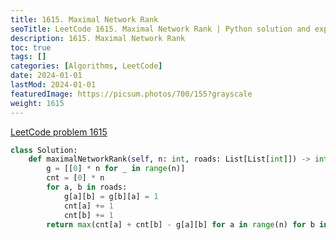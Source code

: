 ```yaml
---
title: 1615. Maximal Network Rank
seoTitle: LeetCode 1615. Maximal Network Rank | Python solution and explanation
description: 1615. Maximal Network Rank
toc: true
tags: []
categories: [Algorithms, LeetCode]
date: 2024-01-01
lastMod: 2024-01-01
featuredImage: https://picsum.photos/700/155?grayscale
weight: 1615
---
```


[LeetCode problem 1615](https://leetcode.com/problems/maximal-network-rank/)

```python
class Solution:
    def maximalNetworkRank(self, n: int, roads: List[List[int]]) -> int:
        g = [[0] * n for _ in range(n)]
        cnt = [0] * n
        for a, b in roads:
            g[a][b] = g[b][a] = 1
            cnt[a] += 1
            cnt[b] += 1
        return max(cnt[a] + cnt[b] - g[a][b] for a in range(n) for b in range(a + 1, n))

```
